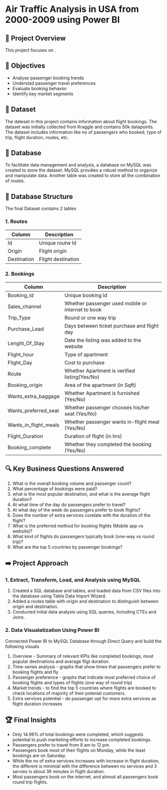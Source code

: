 # Air Traffic Analysis in USA from 2000-2009 using Power BI

## 🚀 Project Overview

This project focuses on . 

## 🎯 Objectives 

- Analyse passenger booking trends
- Understad passenger travel preferences
- Evaluate booking behavior
- Identify key market segments

## 📖 Dataset

The dateset in this project contains information about flight bookings. The dataset was initially collected from Kraggle and contains 50k datapoints. The dataset includes information like no of passengers who booked, type of trip, flight duration, routes, etc.

## 📁 Database

To facilitate data management and analysis, a database on MySQL was created to store the dataset. MySQL provdies a robust method to organize and manipulate data. Another table was created to store all the combination of routes.

## 📂 Database Structure

The final Dataset contains 2 tables 

### 1. Routes
| Column      | Description        |
|-------------|--------------------|
| Id          | Unique routw Id    |
| Origin      | Flight origin      |
| Destination | Flight destination |

### 2. Bookings
| Column                | Description                                       |
|-----------------------|---------------------------------------------------|
| Booking_id            | Unique booking Id                                 |
| Sales_channel         | Whether passenger used mobile or internet to book |
| Trip_Type             | Round or one way trip                             |
| Purchase_Lead         | Days between ticket purchase and flight day       |
| Lenght_Of_Stay        | Date the listing was added to the website         |
| Flight_hour           | Type of apartment                                 |
| Flight_Day            | Cost to purchase                                  |
| Route                 | Whether Apartment is verified listing(Yes/No)     |
| Booking_origin        | Area of the apartment (in Sqft)                   |
| Wants_extra_baggage   | Whether Apartment is furnished (Yes/No)           |
| Wants_preferred_seat  | Whether passenger chooses his/her seat (Yes/No)   |
| Wants_in_flight_meals | Whether passenger wants in-flight meal (Yes/No)   |
| Flight_Duration       | Duration of flight (in hrs)                       |
| Booking_complete      | Whether they completed the booking (Yes/No)       |

## 🔍 Key Business Questions Answered

1. What is the overall booking volume and passenger count?
2. What percentage of bookings were paid?
3. what is the most popular destination, and what is the average flight duration?
4. At what time of the day do passengers prefer to travel?
5. At what day of the week do passengers prefer to book flights?
6. Does the number of extra services corelate with the duration of the flight?
7. What is the preferred method for booking flights (Mobile app vs website)?
8. What kind of flights do passengers typically book (one-way vs round trip)?
9. What are the top 5 countries by passenger bookings?

## ➡️ Project Approach

### 1. Extract, Transform, Load, and Analysis using MySQL
1. Created a SQL database and tables, and loaded data from CSV files into the database using Table Data Import Wizard.
2. Added a routes table with origin and destination to distinguish between origin and destination.
3. Conducted initial data analysis using SQL queries, including CTEs and Joins.

### 2. Data Visualatization Using Power BI
Connected Power BI to MySQL Database through Direct Query and build the following visuals
1. Overview - Summary of relevant KPIs like completed bookings, most popular destinations and average fligt duration.
2. Time-series analysis - graphs that show times that passengers prefer to booking flights and fly
3. Passenger preference - graphs that indicate most preferred choice of booking flights and types of flights (one way of round trip)
4. Market trends - to find the top 5 countries where flights are booked to check locations of majority of their potenial customers.
5. Extra services potential - do passenger opt for more extra services as flight duration increases

## 🏆 Final Insights
- Only 14.96% of total bookings were completed, which suggests potential to push marketing efforts to increase completed bookings.
- Passengers prefer to travel from 8 am to 12 pm.
- Passengers book most of their flights on Monday, while the least bookings are on Saturday.
- While the no of extra services increases with increase in flight duration, the different is minimial with the difference between no services and 3 servies is about 36 minutes in flight duration.
- Most passengers book on the internet, and almost all passengers book round trip flights. 


